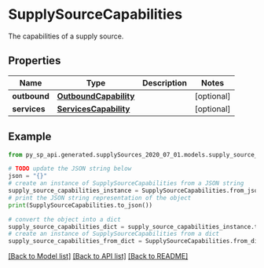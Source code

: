 # SupplySourceCapabilities

The capabilities of a supply source.

## Properties

Name | Type | Description | Notes
------------ | ------------- | ------------- | -------------
**outbound** | [**OutboundCapability**](OutboundCapability.md) |  | [optional] 
**services** | [**ServicesCapability**](ServicesCapability.md) |  | [optional] 

## Example

```python
from py_sp_api.generated.supplySources_2020_07_01.models.supply_source_capabilities import SupplySourceCapabilities

# TODO update the JSON string below
json = "{}"
# create an instance of SupplySourceCapabilities from a JSON string
supply_source_capabilities_instance = SupplySourceCapabilities.from_json(json)
# print the JSON string representation of the object
print(SupplySourceCapabilities.to_json())

# convert the object into a dict
supply_source_capabilities_dict = supply_source_capabilities_instance.to_dict()
# create an instance of SupplySourceCapabilities from a dict
supply_source_capabilities_from_dict = SupplySourceCapabilities.from_dict(supply_source_capabilities_dict)
```
[[Back to Model list]](../README.md#documentation-for-models) [[Back to API list]](../README.md#documentation-for-api-endpoints) [[Back to README]](../README.md)


